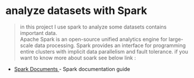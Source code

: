 # analyze datasets with Spark 

> in this project I use spark to analyze some datasets contains important data. <br/>
> Apache Spark is an open-source unified analytics engine for large-scale data processing. Spark provides an interface for programming entire clusters with implicit data parallelism and fault tolerance. 
> if you want to know more about soark see below link :  
- [Spark Documents ](https://breakdance.github.io/breakdance/) - Spark documentation guide 

